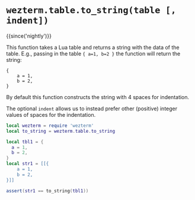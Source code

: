 # `wezterm.table.to_string(table [, indent])`

{{since('nightly')}}

This function takes a Lua table and returns a string with the data of
the table. E.g., passing in the table `{ a=1, b=2 }` the function
will return the string:
```
{
    a = 1,
    b = 2,
}
```

By default this function constructs the string with 4 spaces for indentation.

The optional `indent` allows us to instead prefer other (positive) integer values
of spaces for the indentation.

```lua
local wezterm = require 'wezterm'
local to_string = wezterm.table.to_string

local tbl1 = {
  a = 1,
  b = 2,
}
local str1 = [[{
    a = 1,
    b = 2,
}]]

assert(str1 == to_string(tbl1))
```

